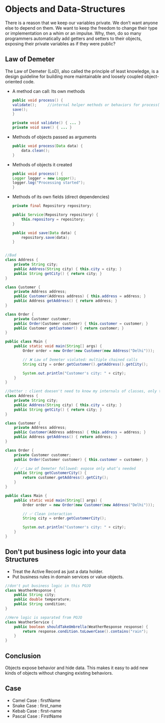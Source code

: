 # Objects and Data-Structures

There is a reason that we keep our variables private. We don’t want anyone else to depend
on them. We want to keep the freedom to change their type or implementation on a whim
or an impulse. Why, then, do so many programmers automatically add getters and setters
to their objects, exposing their private variables as if they were public?


## Law of Demeter

The Law of Demeter (LoD), also called the principle of least knowledge, is a design guideline for building 
more maintainable and loosely coupled object-oriented code.

- A method can call:
	Its own methods
	
	```java
	public void process() {
    validate(); 	//internal helper methods or behaviors for process()
    save();
	}

	private void validate() { ... }
	private void save() { ... }

	```
- Methods of objects passed as arguments
	
	```java
	public void process(Data data) {
		data.clean();
	}
	```
	
- Methods of objects it created
	
	```java
	public void process() {
    Logger logger = new Logger();
    logger.log("Processing started");
	}

	```
	
- Methods of its own fields (direct dependencies)
	
	```java
	private final Repository repository;

	public Service(Repository repository) {
		this.repository = repository;
	}

	public void save(Data data) {
		repository.save(data);
	}
	
	```
	
```java

//Bad
class Address {
    private String city;
    public Address(String city) { this.city = city; }
    public String getCity() { return city; }
}

class Customer {
    private Address address;
    public Customer(Address address) { this.address = address; }
    public Address getAddress() { return address; }
}

class Order {
    private Customer customer;
    public Order(Customer customer) { this.customer = customer; }
    public Customer getCustomer() { return customer; }
}

public class Main {
    public static void main(String[] args) {
        Order order = new Order(new Customer(new Address("Delhi")));

        // ❌ Law of Demeter violated: multiple chained calls
        String city = order.getCustomer().getAddress().getCity();

        System.out.println("Customer's city: " + city);
    }
}
```

```java
//better : client doesen't need to know my internals of classes, only the operation which it requires
class Address {
    private String city;
    public Address(String city) { this.city = city; }
    public String getCity() { return city; }
}

class Customer {
    private Address address;
    public Customer(Address address) { this.address = address; }
    public Address getAddress() { return address; }
}

class Order {
    private Customer customer;
    public Order(Customer customer) { this.customer = customer; }

    // ✅ Law of Demeter followed: expose only what’s needed
    public String getCustomerCity() {
        return customer.getAddress().getCity();
    }
}

public class Main {
    public static void main(String[] args) {
        Order order = new Order(new Customer(new Address("Delhi")));

        // ✅ Clean interaction
        String city = order.getCustomerCity();

        System.out.println("Customer's city: " + city);
    }
}

```

## Don't put business logic into your data Structures

- Treat the Active Record as just a data holder.
- Put business rules in domain services or value objects.

```java
//don't put business logic in this POJO
class WeatherResponse {
    public String city;
    public double temperature;
    public String condition;
}

//Here logic is separated from POJO
class WeatherService {
    public boolean shouldTakeUmbrella(WeatherResponse response) {
        return response.condition.toLowerCase().contains("rain");
    }
}

```

## Conclusion

Objects expose behavior and hide data. This makes it easy to add new kinds of objects
without changing existing behaviors.

## Case

- Camel Case : firstName
- Snake Case : first_name
- Kebab Case : first-name
- Pascal Case : FirstName

